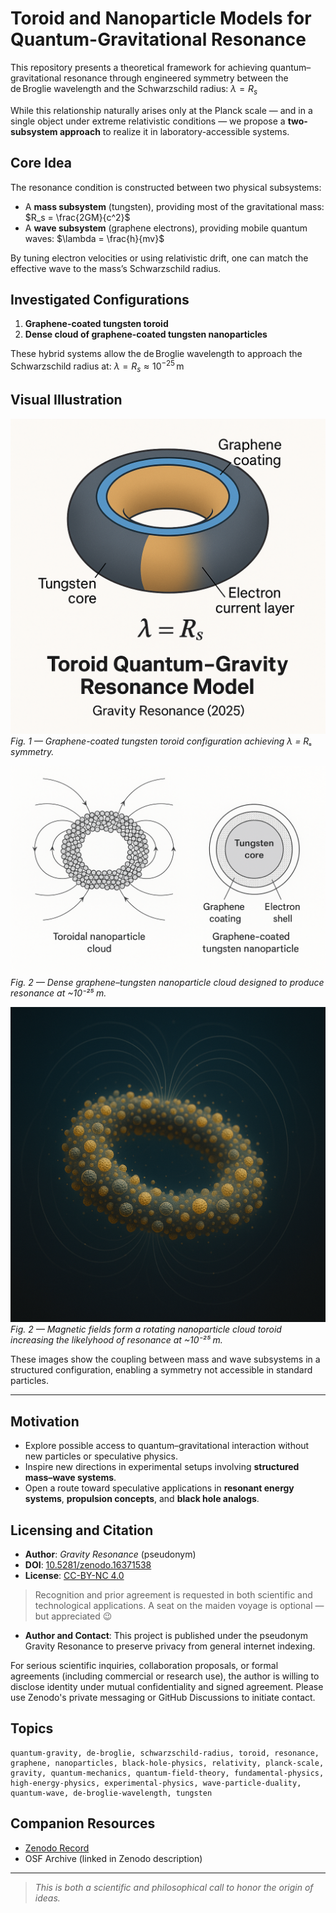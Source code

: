 
# Toroid and Nanoparticle Models for Quantum-Gravitational Resonance

This repository presents a theoretical framework for achieving quantum–gravitational resonance through engineered symmetry between the de Broglie wavelength and the Schwarzschild radius:
$\lambda = R_s$

While this relationship naturally arises only at the Planck scale — and in a single object under extreme relativistic conditions — we propose a **two-subsystem approach** to realize it in laboratory-accessible systems.

## Core Idea

The resonance condition is constructed between two physical subsystems:

* A **mass subsystem** (tungsten), providing most of the gravitational mass:
  $R_s = \frac{2GM}{c^2}$
* A **wave subsystem** (graphene electrons), providing mobile quantum waves:
  $\lambda = \frac{h}{mv}$

By tuning electron velocities or using relativistic drift, one can match the effective wave to the mass’s Schwarzschild radius.

## Investigated Configurations

1. **Graphene-coated tungsten toroid**
2. **Dense cloud of graphene-coated tungsten nanoparticles**

These hybrid systems allow the de Broglie wavelength to approach the Schwarzschild radius at:
$\lambda = R_s \approx 10^{-25} \, \text{m}$

## Visual Illustration

![Toroid Resonance Model](./TungstenGrapheneToroid.png)  
*Fig. 1 — Graphene-coated tungsten toroid configuration achieving λ = Rₛ symmetry.*

![Nanoparticle Cloud Resonance](./NanoparticleCloud.png)  
*Fig. 2 — Dense graphene–tungsten nanoparticle cloud designed to produce resonance at ~10⁻²⁵ m.*

![Nanoparticle Cloud in the form of Toroid](./CloudToroidNanoparticles.png)  
*Fig. 2 — Magnetic fields form a rotating nanoparticle cloud toroid increasing the likelyhood of resonance at ~10⁻²⁵ m.*

These images show the coupling between mass and wave subsystems in a structured configuration, enabling a symmetry not accessible in standard particles.

---

## Motivation

* Explore possible access to quantum–gravitational interaction without new particles or speculative physics.
* Inspire new directions in experimental setups involving **structured mass–wave systems**.
* Open a route toward speculative applications in **resonant energy systems**, **propulsion concepts**, and **black hole analogs**.

## Licensing and Citation

* **Author**: *Gravity Resonance* (pseudonym)
* **DOI**: [10.5281/zenodo.16371538](https://doi.org/10.5281/zenodo.16371538)
* **License**: [CC-BY-NC 4.0](https://creativecommons.org/licenses/by-nc/4.0/)

> Recognition and prior agreement is requested in both scientific and technological applications. A seat on the maiden voyage is optional — but appreciated 😉


* **Author and Contact**:
This project is published under the pseudonym Gravity Resonance to preserve privacy from general internet indexing.

For serious scientific inquiries, collaboration proposals, or formal agreements (including commercial or research use), the author is willing to disclose identity under mutual confidentiality and signed agreement. Please use Zenodo's private messaging or GitHub Discussions to initiate contact.


## Topics

```text
quantum-gravity, de-broglie, schwarzschild-radius, toroid, resonance,
graphene, nanoparticles, black-hole-physics, relativity, planck-scale,
gravity, quantum-mechanics, quantum-field-theory, fundamental-physics,
high-energy-physics, experimental-physics, wave-particle-duality,
quantum-wave, de-broglie-wavelength, tungsten
```

## Companion Resources

* [Zenodo Record](https://zenodo.org/record/16371538)
* OSF Archive (linked in Zenodo description)

---
> *This is both a scientific and philosophical call to honor the origin of ideas.*
